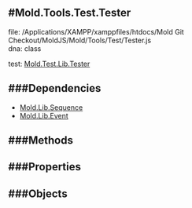 
#Mold.Tools.Test.Tester
---------------------------------------

file: /Applications/XAMPP/xamppfiles/htdocs/Mold Git Checkout/MoldJS/Mold/Tools/Test/Tester.js  
dna: class


	

test: [Mold.Test.Lib.Tester](../../../Mold/Test/Lib/Tester.md) 




###Dependencies
--------------

* [Mold.Lib.Sequence](../../../Mold/Lib/Sequence.md) 
* [Mold.Lib.Event](../../../Mold/Lib/Event.md) 



   
###Methods
--------------

   
###Properties
-------------

   
###Objects
------------


		
